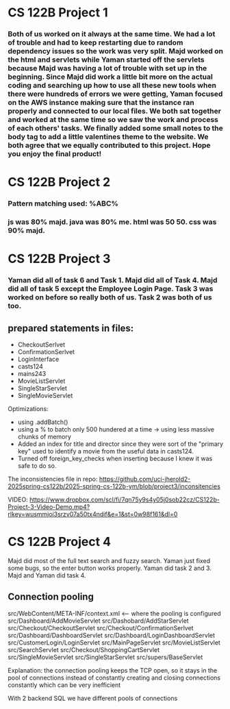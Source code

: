 # CS 122B Project 1 

### Both of us worked on it always at the same time. We had a lot of trouble and had to keep restarting due to random dependency issues so the work was very split. Majd worked on the html and servlets while Yaman started off the servlets because Majd was having a lot of trouble with set up in the beginning. Since Majd did work a little bit more on the actual coding and searching up how to use all these new tools when there were hundreds of errors we were getting, Yaman focused on the AWS instance making sure that the instance ran properly and connected to our local files. We both sat together and worked at the same time so we saw the work and process of each others' tasks. We finally added some small notes to the body tag to add a little valentines theme to the website. We both agree that we equally contributed to this project. Hope you enjoy the final product!

# CS 122B Project 2

### Pattern matching used: %ABC%

### js was 80% majd. java was 80% me. html was 50 50. css was 90% majd. 

# CS 122B Project 3

### Yaman did all of task 6 and Task 1. Majd did all of Task 4. Majd did all of task 5 except the Employee Login Page. Task 3 was worked on before so really both of us. Task 2 was both of us too.

## prepared statements in files:
- CheckoutSerlvet
- ConfirmationSerlvet
- LoginInterface
- casts124
- mains243
- MovieListServlet
- SingleStarServlet
- SingleMovieServlet

Optimizations:
- using .addBatch()
- using a % to batch only 500 hundered at a time -> using less massive chunks of memory
- Added an index for title and director since they were sort of the "primary key" used to identify a movie from the useful data in casts124.
- Turned off foreign_key_checks when inserting because I knew it was safe to do so.

The inconsistencies file in repo: https://github.com/uci-jherold2-2025spring-cs122b/2025-spring-cs-122b-ym/blob/project3/inconsitencies

VIDEO:
https://www.dropbox.com/scl/fi/7qn75y9s4y05j0sob22cz/CS122b-Project-3-Video-Demo.mp4?rlkey=wusmmjoi3srzv07a50tx4ndif&e=1&st=0w98f161&dl=0


# CS 122B Project 4

Majd did most of the full text search and fuzzy search. Yaman just fixed some bugs, so the enter button works properly. Yaman did task 2 and 3. Majd and Yaman did task 4.

## Connection pooling

src/WebContent/META-INF/context.xml <-- where the pooling is configured
src/Dashboard/AddMovieServlet
src/Dashobard/AddStarServlet
src/Checkout/CheckoutServlet
src/Checkout/ConfirmationSerlvet
src/Dashboard/DashboardServlet
src/Dashboard/LoginDashboardServlet
src/CustomerLogin/LoginServlet
src/MainPageServlet
src/MovieListServlet
src/SearchServlet
src/Checkout/ShoppingCartServlet
src/SingleMovieServlet
src/SingleStarServlet
src/supers/BaseServlet

Explanation: the connection pooling keeps the TCP open, so it stays in the pool of connections instead of constantly creating and closing connections constantly which can be very inefficient

With 2 backend SQL we have different pools of connections






